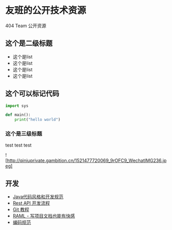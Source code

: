 # 友班的公开技术资源

404 Team 公开资源


## 这个是二级标题

* 这个是list
* 这个是list
* 这个是list
* 这个是list


## 这个可以标记代码

```python
import sys

def main():
	print("hello world")

```


### 这个是三级标题

test test test


![http://qiniuprivate.gambition.cn/1521477720069_9rOFC9_WechatIMG236.jpeg]

## 开发

* [Java代码风格和开发规范](rules/java-code-style.md)
* [Rest API 开发流程](rules/reset-api-dev.md)
* [Git 教程](rules/git-tutorial.md)
* [RAML - 写项目文档也能有快感 ](http://blog.guoyiliang.com/2015/04/23/raml-init/)
* [编码规范](rules/style-rule.md)
